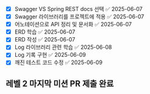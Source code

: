 - [x] Swagger VS Spring REST docs 선택 ✅ 2025-06-07
- [x] Swagger 라이브러리를 프로젝트에 적용 ✅ 2025-06-07
- [x] 어노테이션으로 API 정리 및 문서화 ✅ 2025-06-07
- [x] ERD 학습 ✅ 2025-06-07
- [x] ERD 작성 ✅ 2025-06-07
- [x] Log 라이브러리 관련 학습 ✅ 2025-06-08
- [x] Log 기록 구현 ✅ 2025-06-09
- [x] 깨진 테스트 코드 수정 ✅ 2025-06-09
## 레벨 2 마지막 미션 PR 제출 완료

